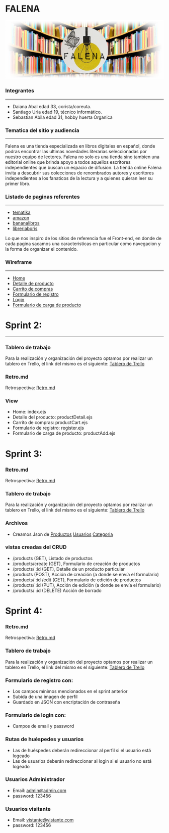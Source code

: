 # FALENA

![](falena/public/images/bannerreadme.png)

### Integrantes

------------
- Daiana Abal edad 33, corista/coreuta.
- Santiago Uria edad 19, técnico informático.
- Sebastian Abila edad 31, hobby huerta Organica

### Tematica del sitio y audiencia

------------


Falena es una tienda especializada en libros digitales en español, donde podras encontrar las ultimas novedades literarias seleccionadas por nuestro equipo de lectores.
Falena no solo es una tienda sino tambien una editorial online que brinda apoyo a todos aquellos escritores independientes que buscan un espacio de difusion.
La tienda online Falena invita a descubrir sus colecciones de renombrados autores y escritores independientes a los fanaticos de la lectura y a quienes quieran leer su primer libro.

### Listado de paginas referentes

------------


- [tematika](https://www.tematika.com "tematika")
- [amazon](https://www.amazon.es/ebooks-kindle/b?ie=UTF8&node=827231031 "amazon")
- [bananalibros](https://www.bananalibros.com.ar/ "bananalibros")
- [libreriaboris](https://www.libreriaboris.com.ar/ "libreriaboris")

Lo que nos inspiro de los sitios de referencia fue el Front-end, en donde de cada pagina sacamos una caracteristicas en particular como navegacion y la forma de organizar el contenido.
 
### Wireframe

------------

- [Home](https://github.com/sebastianabila/grupo_10_falena/blob/master/wireframe/Home.png "Home")
- [Detalle de producto](https://github.com/sebastianabila/grupo_10_falena/blob/master/wireframe/Detalle_producto.png "Detalle de producto")
- [Carrito de compras](https://github.com/sebastianabila/grupo_10_falena/blob/master/wireframe/carrito.png "Carrito de compras")
- [Formulario de registro](https://github.com/sebastianabila/grupo_10_falena/blob/master/wireframe/register.png "Formulario de registro")
- [Login](https://github.com/sebastianabila/grupo_10_falena/blob/master/wireframe/login.png "Login")
- [Formulario de carga de producto](https://github.com/sebastianabila/grupo_10_falena/blob/master/wireframe/formulario_de_carga_producto.png "Formulario de carga de producto")



# Sprint 2:

------------
### Tablero de trabajo
Para la realización y organización del proyecto optamos por realizar un tablero en Trello, el link del mismo es el siguiente: [Tablero de Trello](https://trello.com/b/JpDPQ3ev/grupo-10-librería-falena "Tablero de Trello")

### Retro.md
Retrospectiva: [Retro.md](https://github.com/sebastianabila/grupo_10_falena/blob/master/retro.md "retro.md")

### View
- Home: index.ejs
- Detalle del producto: productDetail.ejs
- Carrito de compras: productCart.ejs
- Formulario de registro: register.ejs
- Formulario de carga de producto: productAdd.ejs

# Sprint 3:

### Retro.md
Retrospectiva: [Retro.md](https://github.com/sebastianabila/grupo_10_falena/blob/master/retro.md "retro.md")

### Tablero de trabajo
Para la realización y organización del proyecto optamos por realizar un tablero en Trello, el link del mismo es el siguiente: [Tablero de Trello](https://trello.com/b/JpDPQ3ev/grupo-10-librería-falena "Tablero de Trello")

### Archivos
- Creamos Json de [Productos](https://github.com/sebastianabila/grupo_10_falena/blob/master/falena/data/product.json "Productos") [Usuarios](https://github.com/sebastianabila/grupo_10_falena/blob/master/falena/data/user.json "Usuarios") [Categoria](https://github.com/sebastianabila/grupo_10_falena/blob/master/falena/data/category.json "Categoria")

### vistas creadas del CRUD
- /products (GET), Listado de productos
- /products/create (GET), Formulario de creación de productos
- /products/ :id (GET), Detalle de un producto particular
- /products (POST), Acción de creación (a donde se envía el formulario)
- /products/ :id /edit (GET), Formulario de edición de productos
- /products/ :id (PUT), Acción de edición (a donde se envía el formulario)
- /products/ :id (DELETE) Acción de borrado

# Sprint 4:

### Retro.md
Retrospectiva: [Retro.md](https://github.com/sebastianabila/grupo_10_falena/blob/master/retro.md "retro.md")

### Tablero de trabajo
Para la realización y organización del proyecto optamos por realizar un tablero en Trello, el link del mismo es el siguiente: [Tablero de Trello](https://trello.com/b/JpDPQ3ev/grupo-10-librería-falena "Tablero de Trello")

### Formulario de registro con:
- Los campos mínimos mencionados en el sprint anterior
- Subida de una imagen de perfil
- Guardado en JSON con encriptación de contraseña
### Formulario de login con:
- Campos de email y password
### Rutas de huéspedes y usuarios
- Las de huéspedes deberán redireccionar al perfil si el usuario está logeado
- Las de usuarios deberán redireccionar al login si el usuario no está logeado
### Usuarios Administrador
- Email: admin@admin.com
- password: 123456
### Usuarios visitante
- Email: vistante@vistante.com
- password: 123456
